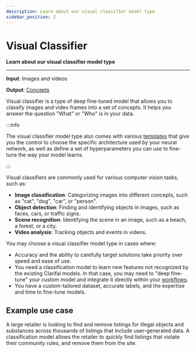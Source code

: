 ```yaml
---
description: Learn about our visual classifier model type
sidebar_position: 2
---
```


# Visual Classifier 

**Learn about our visual classifier model type**
<hr />

**Input**: Images and videos

**Output**: [Concepts]( https://docs.clarifai.com/portal-guide/concepts)

Visual classifier is a type of deep fine-tuned model that allows you to classify images and video frames into a set of concepts. It helps you answer the question "What" or "Who" is in your data.

:::info

The visual classifier model type also comes with various [templates](https://docs.clarifai.com/portal-guide/model/deep-training/visual-classification-templates/) that give you the control to choose the specific architecture used by your neural network, as well as define a set of hyperparameters you can use to fine-tune the way your model learns.

::: 

Visual classifiers are commonly used for various computer vision tasks, such as:

- **Image classification**: Categorizing images into different concepts, such as "cat", "dog", "car", or "person".
- **Object detection**: Finding and identifying objects in images, such as faces, cars, or traffic signs.
- **Scene recognition**: Identifying the scene in an image, such as a beach, a forest, or a city.
- **Video analysis**: Tracking objects and events in videos.

You may choose a visual classifier model type in cases where:

- Accuracy and the ability to carefully target solutions take priority over speed and ease of use.
- You need a classification model to learn new features not recognized by the existing Clarifai models. In that case, you may need to "deep fine-tune" your custom model and integrate it directly within your [workflows](https://docs.clarifai.com/portal-guide/workflows/).
- You have a custom-tailored dataset, accurate labels, and the expertise and time to fine-tune models.

## Example use case

A large retailer is looking to find and remove listings for illegal objects and substances across thousands of listings that include user-generated data. A classification model allows the retailer to quickly find listings that violate their community rules, and remove them from the site.
